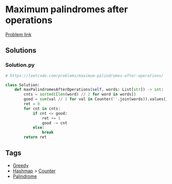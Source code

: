 # Maximum palindromes after operations

[Problem link](https://leetcode.com/problems/maximum-palindromes-after-operations/)

## Solutions


### Solution.py
```py
# https://leetcode.com/problems/maximum-palindromes-after-operations/

class Solution:
    def maxPalindromesAfterOperations(self, words: List[str]) -> int:
        cnts = sorted([len(word) // 2 for word in words])
        good = sum(val // 2 for val in Counter(''.join(words)).values())
        ret = 0
        for cnt in cnts:
            if cnt <= good:
                ret += 1
                good -= cnt
            else:
                break
        return ret
```
## Tags

* [Greedy](/Collections/greedy.md#greedy)
* [Hashmap](/Collections/hashmap.md#hashmap) > [Counter](/Collections/hashmap.md#counter)
* [Palindrome](/Collections/palindrome.md#palindrome)
